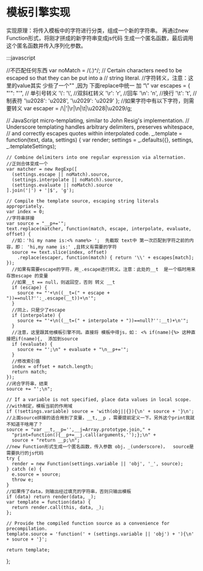 模板引擎实现
=======================================================================================================================

实现原理：将传入模板中的字符进行分类，组成一个新的字符串。 再通过new Function形式，将刚才拼成的新字符串变成js代码 生成一个匿名函数，最后调用这个匿名函数并传入序列化参数。



:::javascript


//不匹配任何东西
var noMatch = /(.)^/;
  // Certain characters need to be escaped so that they can be put into a
  // string literal.
  //字符转义，注意：这里的value其实 少些了一个"\"  ,因为 下面replace中统一 加 “\”
  var escapes = {
    "'":      "'",   //  单引号转义
    '\\':     '\\',  //双斜杠转义
    '\r':     'r',   //回车
    '\n':     'n',   //换行
    '\t':     't',   //制表符
    '\u2028': 'u2028', 
    '\u2029': 'u2029'
  };
//如果字符中有以下字符，则需要转义
  var escaper = /\\|'|\r|\n|\t|\u2028|\u2029/g;

  // JavaScript micro-templating, similar to John Resig's implementation.
  // Underscore templating handles arbitrary delimiters, preserves whitespace,
  // and correctly escapes quotes within interpolated code.
  _.template = function(text, data, settings) {
    var render;
    settings = _.defaults({}, settings, _.templateSettings);

    // Combine delimiters into one regular expression via alternation.
    //正则合体变成一个
    var matcher = new RegExp([
      (settings.escape || noMatch).source,
      (settings.interpolate || noMatch).source,
      (settings.evaluate || noMatch).source
    ].join('|') + '|$', 'g');

    // Compile the template source, escaping string literals appropriately.
    var index = 0;
    //字符串拼接
    var source = "__p+='";
    text.replace(matcher, function(match, escape, interpolate, evaluate, offset) { 
      //如：'hi my name is:<% name%> ';  先截取 text中 第一次匹配到字符之前的内容，即： 'hi,my name is:' ,且转义有需要的字符
      source += text.slice(index, offset)
        .replace(escaper, function(match) { return '\\' + escapes[match]; });
      //如果有需要escape的字符，用_.escape进行转义。注意：此处的__t  是一个临时用来存放escape 的变量
      //如果__t == null，则返回空，否则 转义 __t
      if (escape) {
        source += "'+\n((__t=(" + escape + "))==null?'':_.escape(__t))+\n'";
      }
      //同上，只是少了escape
      if (interpolate) {
        source += "'+\n((__t=(" + interpolate + "))==null?'':__t)+\n'";
      }
      //注意，这里跟其他模板引擎不同。直接将 模板中得js，如： <% if(name){%> 这种直接把if(name){,  添加到source
      if (evaluate) {
        source += "';\n" + evaluate + "\n__p+='";
      }
      //修改索引值
      index = offset + match.length;
      return match;
    });
    //闭合字符串，结束
    source += "';\n";

    // If a variable is not specified, place data values in local scope.
    //with制定，模板当前的作用域
    if (!settings.variable) source = 'with(obj||{}){\n' + source + '}\n';
    //上面source拼接的适合用到了变量，__t,__p ，需要提前定义一下。另外这个print我就不知道干啥用了？
    source = "var __t,__p='',__j=Array.prototype.join," +
      "print=function(){__p+=__j.call(arguments,'');};\n" +
      source + "return __p;\n";
    //new Function形式生成一个匿名函数，传入参数 obj，_(underscore)，  source是需要执行的js代码
    try {
      render = new Function(settings.variable || 'obj', '_', source);
    } catch (e) {
      e.source = source;
      throw e;
    }
    //如果传了data，则输出经过填充的字符串，否则只输出模板
    if (data) return render(data, _);
    var template = function(data) {
      return render.call(this, data, _);
    };

    // Provide the compiled function source as a convenience for precompilation.
    template.source = 'function(' + (settings.variable || 'obj') + '){\n' + source + '}';

    return template;
  };

